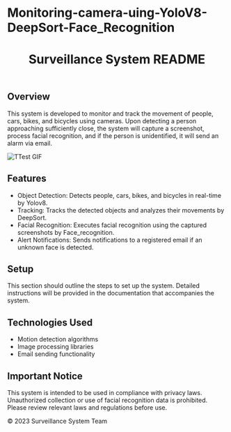 # Monitoring-camera-uing-YoloV8-DeepSort-Face_Recognition

<!DOCTYPE html>
<html lang="en">
<head>
<meta charset="UTF-8">
<title>Surveillance System README</title>

</head>
<body>

<div class="container">
  <header>
    <h1>Surveillance System README</h1>
  </header>

  <section>
    <h2>Overview</h2>
    <p>This system is developed to monitor and track the movement of people, cars, bikes, and bicycles using cameras. 
       Upon detecting a person approaching sufficiently close, the system will capture a screenshot, process facial recognition, and if the person is unidentified, it will send an alarm via email.</p>
    <img src="https://github.com/Tommy1125/Youtuber-API/assets/103258148/c0d7e7ac-287e-4d4c-a34e-5fe1e7f272d9" alt="TTest GIF">
        
  </section>

  <section>
    <h2>Features</h2>
    <ul>
      <li>Object Detection: Detects people, cars, bikes, and bicycles in real-time by Yolov8.</li>
      <li>Tracking: Tracks the detected objects and analyzes their movements by DeepSort.</li>
      <li>Facial Recognition: Executes facial recognition using the captured screenshots by Face_recognition.</li>
      <li>Alert Notifications: Sends notifications to a registered email if an unknown face is detected.</li>
    </ul>
  </section>

  <section>
    <h2>Setup</h2>
    <p>This section should outline the steps to set up the system. Detailed instructions will be provided in the documentation that accompanies the system.</p>
  </section>

  <section>
    <h2>Technologies Used</h2>
    <ul>
      <li>Motion detection algorithms</li>
      <li>Image processing libraries</li>
      <li>Email sending functionality</li>
    </ul>
  </section>

  <section class="alert">
    <h2>Important Notice</h2>
    <p>This system is intended to be used in compliance with privacy laws. Unauthorized collection or use of facial recognition data is prohibited. Please review relevant laws and regulations before use.</p>
  </section>

  <footer>
    <p>&copy; 2023 Surveillance System Team</p>
  </footer>
</div>

</body>
</html>
